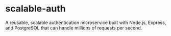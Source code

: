 # scalable-auth
A reusable, scalable authentication microservice built with Node.js, Express, and PostgreSQL that can handle millions of requests per second.
